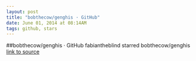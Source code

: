 ```yaml
---
layout: post
title: "bobthecow/genghis · GitHub"
date: June 01, 2014 at 08:14AM
tags: github, stars
---
```

##bobthecow/genghis · GitHub
fabiantheblind starred bobthecow/genghis
[link to source](http://ift.tt/13T3tDW) 
